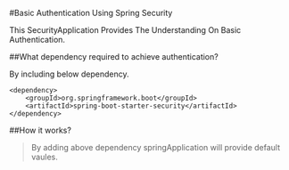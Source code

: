 #Basic Authentication Using Spring Security

This SecurityApplication Provides The Understanding On Basic Authentication.

##What dependency required to achieve authentication?

By including below dependency.
```
<dependency>
    <groupId>org.springframework.boot</groupId>
    <artifactId>spring-boot-starter-security</artifactId>
</dependency>
```
##How it works?

> By adding above dependency springApplication will provide default vaules.